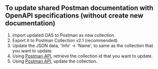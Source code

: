 ## To update shared Postman documentation with OpenAPI specifications (without create new documentation)

1. Import updated OAS to Postman as new collection.
1. Export it to Postman Collection v2.1 (recommended).
1. Update the JSON data, 'Info' -> 'Name', to same as the collection that you want to update.
1. Using [Postman API](https://api.getpostman.com/), retrieve the collection id that you want to update.
1. Using [Postman API](https://api.getpostman.com/), update the collection.

